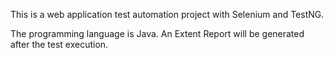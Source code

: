 
This is a web application test automation project with Selenium and TestNG.

The programming language is Java.
An Extent Report will be generated after the test execution.

